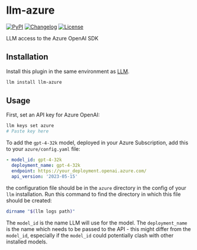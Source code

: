 # llm-azure

[![PyPI](https://img.shields.io/pypi/v/llm-azure.svg)](https://pypi.org/project/llm-azure/)
[![Changelog](https://img.shields.io/github/v/release/fabge/llm-azure?include_prereleases&label=changelog)](https://github.com/fabge/llm-azure/releases)
[![License](https://img.shields.io/badge/license-Apache%202.0-blue.svg)](https://github.com/fabge/llm-azure/blob/main/LICENSE)

LLM access to the Azure OpenAI SDK

## Installation

Install this plugin in the same environment as [LLM](https://llm.datasette.io/).

```bash
llm install llm-azure
```

## Usage

First, set an API key for Azure OpenAI:

```bash
llm keys set azure
# Paste key here
```

To add the `gpt-4-32k` model, deployed in your Azure Subscription, add this to your `azure/config.yaml` file:

```yaml
- model_id: gpt-4-32k
  deployment_name: gpt-4-32k
  endpoint: https://your_deployment.openai.azure.com/
  api_version: '2023-05-15'
```

the configuration file should be in the `azure` directory in the config of your `llm` installation.
Run this command to find the directory in which this file should be created:

```bash
dirname "$(llm logs path)"
```

The `model_id` is the name LLM will use for the model. The `deployment_name` is the name which needs to be passed to the API - this might differ from the `model_id`, especially if the `model_id` could potentially clash with other installed models.
